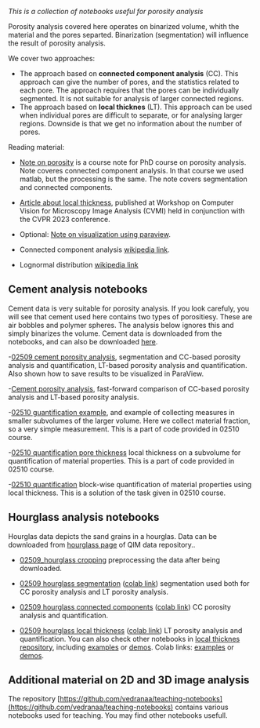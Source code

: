 *This is a collection of notebooks useful for porosity analysis*

Porosity analysis covered here operates on binarized volume, whith the material and the pores separted. Binarization (segmentation) will influence the result of porosity analysis.

We cover two approaches:
* The approach based on **connected component analysis** (CC). This approach can give the number of pores, and the statistics related to each pore. The approach requires that the pores can be individually segmented. It is not suitable for analysis of larger connected regions.  
* The approach based on **local thicknes** (LT). This approach can be used when individual pores are difficult to separate, or for analysing larger regions. Downside is that we get no information about the number of pores.  

Reading material:
* [Note on porosity](http://people.compute.dtu.dk/vand/notes/porosity_course_note.pdf) is a course note for PhD course on porosity analysis. Note coveres connected component analysis. In that course we used matlab, but the processing is the same. The note covers segmentation and connected components. 
* [Article about local thickness](https://github.com/vedranaa/local-thickness/blob/main/Fast_local_thickness.pdf), published at Workshop on Computer Vision for Microscopy Image Analysis (CVMI) held in conjunction with the CVPR 2023 conference.
* Optional: [Note on visualization using paraview](http://people.compute.dtu.dk/vand/notes/ParaView_notes.pdf).

* Connected component analysis [wikipedia link](https://en.wikipedia.org/wiki/Connected-component_labeling).
* Lognormal distribution [wikipedia link](https://en.wikipedia.org/wiki/Log-normal_distribution)



## Cement analysis notebooks
Cement data is very suitable for porosity analysis. If you look carefuly, you will see that cement used here contains two types of porositiesy. These are air bobbles and polymer spheres. The analysis below ignores this and simply binarizes the volume. Cement data is downloaded from the notebooks, and can also be  downloaded [here](https://qim.compute.dtu.dk/data-repository/cement_data.zip). 

-[02509 cement porosity analysis](https://github.com/vedranaa/teaching-notebooks/blob/main/02509_cement_porosity.ipynb), segmentation and CC-based porosity analysis and quantification, LT-based porosity analysis and quantification. Also shown how to save results to be visualized in ParaView.

-[Cement porosity analysis](https://github.com/vedranaa/teaching-notebooks/blob/main/Cement_porosity_analysis.ipynb), fast-forward comparison of CC-based porosity analysis and LT-based porosity analysis.

-[02510 guantification example](https://github.com/vedranaa/teaching-notebooks/blob/main/02510_quantification_material_fraction.ipynb), and example of collecting measures in smaller subvolumes of the larger volume. Here we collect material fraction, so a very simple measurement. This is a part of code provided in 02510 course.

-[02510 quantification pore thickness](https://github.com/vedranaa/teaching-notebooks/blob/main/02510_quantification_pore_thickness.ipynb) local thickness on a subvolume for quantification of material properties. This is a part of code provided in 02510 course.

-[02510 quantification](https://github.com/vedranaa/teaching-notebooks/blob/main/02510_quantification.ipynb) block-wise quantification of material properties using local thickness. This is a solution of the task given in 02510 course.




## Hourglass analysis notebooks
Hourglas data depicts the sand grains in a hourglas. Data can be downloaded from [hourglass page](https://qim.compute.dtu.dk/data-repository/pages/hourglass.html) of QIM data repository..

- [02509_hourglass cropping](https://github.com/vedranaa/teaching-notebooks/blob/main/02509_hourglass_cropping.ipynb) preprocessing the data after being downloaded.

- [02509 hourglass segmentation](https://github.com/vedranaa/teaching-notebooks/blob/main/02509_hourglass_segmentation.ipynb) ([colab link](https://colab.research.google.com/github/vedranaa/teaching-notebooks/blob/main/02509_hourglass_segmentation.ipynb)) segmentation used both for CC porosity analysis and LT porosity analysis.

- [02509 hourglass connected components](https://github.com/vedranaa/teaching-notebooks/blob/main/02509_hourglass_connected_components.ipynb) ([colab link](https://colab.research.google.com/github/vedranaa/teaching-notebooks/blob/main/02509_hourglass_connected_components.ipynb)) CC porosity analysis and quantification.

- [02509 hourglass local thickness](https://github.com/vedranaa/teaching-notebooks/blob/main/02509_hourglass_local_thickness.ipynb) ([colab link](https://colab.research.google.com/github/vedranaa/teaching-notebooks/blob/main/02509_hourglass_local_thickness.ipynb)) LT porosity analysis and quantification.
You can also check other notebooks in [local thicknes repository](https://github.com/vedranaa/local-thickness), including [examples](https://github.com/vedranaa/local-thickness/blob/main/Examples.ipynb) or [demos](https://github.com/vedranaa/local-thickness/blob/main/Demos.ipynb). Colab links: [examples](https://colab.research.google.com/github/vedranaa/local-thickness/blob/main/Examples.ipynb) or [demos](https://colab.research.google.com/github/vedranaa/local-thickness/blob/main/Demos.ipynb).


## Additional material on 2D and 3D image analysis

The repository [https://github.com/vedranaa/teaching-notebooks](https://github.com/vedranaa/teaching-notebooks) contains various notebooks used for teaching. You may find other notebooks usefull. 



